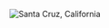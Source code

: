 ![Santa Cruz, California](https://github.com/user-attachments/assets/8f9e92ee-7f3f-4ed3-a46a-cb424dfaa6ff)
